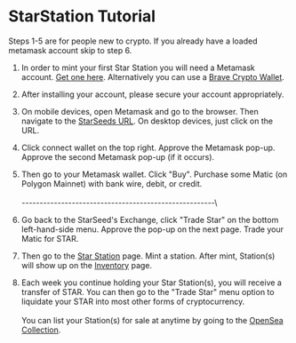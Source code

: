 # StarStation Tutorial

Steps 1-5 are for people new to crypto. If you already have a loaded metamask account skip to step 6.&#x20;

1. In order to mint your first Star Station you will need a Metamask account. [Get one here](https://metamask.io/). Alternatively you can use a [Brave Crypto Wallet](https://brave.com/download/).&#x20;
2. After installing your account, please secure your account appropriately.
3. On mobile devices, open Metamask and go to the browser. Then navigate to the [StarSeeds URL](https://starseeds-protocol.eth.limo/#/). On desktop devices, just click on the URL.&#x20;
4. Click connect wallet on the top right. Approve the Metamask pop-up. Approve the second Metamask pop-up (if it occurs).&#x20;
5. Then go to your Metamask wallet. Click "Buy". Purchase some Matic (on Polygon Mainnet) with bank wire, debit, or credit. \
   \
   \------------------------------------------------------\

6. Go back to the StarSeed's Exchange, click "Trade Star" on the bottom left-hand-side menu. Approve the pop-up on the next page. Trade your Matic for STAR.&#x20;
7. Then go to the [Star Station](https://starseeds-protocol.eth.limo/#/starStations) page. Mint a station. After mint, Station(s) will show up on the [Inventory](https://starseeds-protocol.eth.limo/#/starStationsWallet) page.
8. Each week you continue holding your Star Station(s), you will receive a transfer of STAR. You can then go to the "Trade Star" menu option to liquidate your STAR into most other forms of cryptocurrency.\
   \
   You can list your Station(s) for sale at anytime by going to the [OpenSea Collection](https://opensea.io/collection/nexus-star-station-v3).&#x20;
